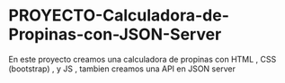 # PROYECTO-Calculadora-de-Propinas-con-JSON-Server
En este proyecto creamos una calculadora de propinas con HTML , CSS (bootstrap) , y JS , tambien creamos una API en JSON server

